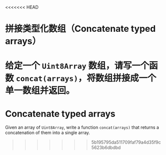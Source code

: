 
<<<<<<< HEAD
# 拼接类型化数组（Concatenate typed arrays）

给定一个 `Uint8Array` 数组，请写一个函数 `concat(arrays)`，将数组拼接成一个单一数组并返回。
=======
# Concatenate typed arrays

Given an array of `Uint8Array`, write a function `concat(arrays)` that returns a concatenation of them into a single array.
>>>>>>> 5b195795da511709faf79a4d35f9c5623b6dbdbd
